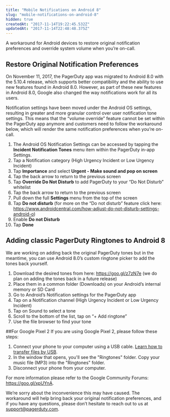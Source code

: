 ```yaml
---
title: "Mobile Notifications on Android 8"
slug: "mobile-notifications-on-android-8"
hidden: true
createdAt: "2017-11-14T19:22:45.532Z"
updatedAt: "2017-11-14T22:48:48.375Z"
---
```

A workaround for Android devices to restore original notification preferences and override system volume when you’re on-call.
## Restore Original Notification Preferences

On November 11, 2017, the PagerDuty app was migrated to Android 8.0 with the 5.10.4 release, which supports better compatibility and the ability to use new features found in Android 8.0. However, as part of these new features in Android 8.0, Google also changed the way notifications work for all its users. 

Notification settings have been moved under the Android OS settings, resulting in greater and more granular control over user notification tone settings. This means that the “volume override” feature cannot be set within the PagerDuty app anymore and customers need to follow the workaround below, which will render the same notification preferences when you’re on-call.

1. The Android OS Notification Settings can be accessed by tapping the **Incident Notification Tones** menu item within the PagerDuty in-app Settings.
2. Tap a Notification category (High Urgency Incident or Low Urgency Incident)
3. Tap **Importance** and select **Urgent - Make sound and pop on screen**
4. Tap the back arrow to return to the previous screen
5. Tap **Override Do Not Disturb** to add PagerDuty to your “Do Not Disturb” whitelist
6. Tap the back arrow to return to the previous screen
7. Pull down the full **Settings** menu from the top of the screen
8. Tap **Do not disturb** (for more on the “Do not disturb” feature click here: https://www.androidcentral.com/how-adjust-do-not-disturb-settings-android-o)
9. Enable **Do not Disturb**
10. Tap **Done**
## Adding classic PagerDuty Ringtones to Android 8

We are working on adding back the original PagerDuty tones but in the meantime, you can use Android 8.0’s custom ringtone picker to add the tones back yourself.

1. Download the desired tones from here: https://goo.gl/z7zN7e (we do plan on adding the tones back in a future release)
2. Place them in a common folder (Downloads) on your Android’s internal memory or SD Card
3. Go to Android’s Notification settings for the PagerDuty app
4. Tap on a Notification channel (High Urgency Incident or Low Urgency Incident)
5. Tap on Sound to select a tone
6. Scroll to the bottom of the list, tap on “+ Add ringtone”
7. Use the file browser to find your tone

##For Google Pixel 2
If you are using Google Pixel 2, please follow these steps:
1. Connect your phone to your computer using a USB cable. [Learn how to transfer files by USB](https://support.google.com/pixelphone/answer/2840804).
2. In the window that opens, you'll see the "Ringtones" folder. Copy your music file (MP3) into the "Ringtones" folder.
3. Disconnect your phone from your computer.

For more information please refer to the Google Community Forums: https://goo.gl/xpUYnA.

We’re sorry about the inconvenience this may have caused. The workaround will help bring back your original notification preferences, and if you have any questions, please don’t hesitate to reach out to us at support@pagerduty.com.